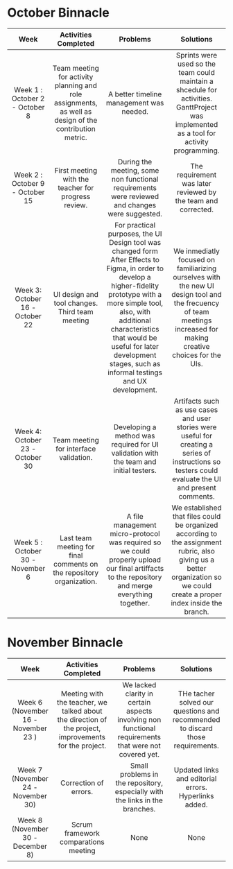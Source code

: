 ﻿
# October Binnacle 
| Week | Activities Completed | Problems | Solutions | 
| :---: | :---: | :---: |  :---: | 
| Week 1 : October 2 - October 8 | Team meeting for activity planning and role assignments, as well as design of the contribution metric. | A better timeline management was needed. | Sprints were used so the team could maintain a shcedule for activities. GanttProject was implemented as a tool for activity programming. | 
| Week 2 : October 9 - October 15 | First meeting with the teacher for progress review. | During the meeting, some non functional requirements were reviewed and changes were suggested. | The requirement was later reviewed by the team and corrected. | 
| Week 3: October 16 - October 22 | UI design and tool changes. Third team meeting | For practical purposes, the UI Design tool was changed form After Effects to Figma, in order to develop a higher-fidelity prototype with a more simple tool, also, with additional characteristics that would be useful for later development stages, such as informal testings and UX development. | We inmediatly focused on familiarizing ourselves with the new UI design tool and the frecuency of team meetings increased for making creative choices for the UIs. |  
| Week 4: October 23 - October 30 | Team meeting for interface validation. | Developing a method was required for UI validation with the team and initial testers. | Artifacts such as use cases and user stories were useful for creating a series of instructions so testers could evaluate the UI and present comments. | 
| Week 5 : October 30 -  November 6 | Last team meeting for final comments on the repository organization. | A file management micro-protocol was required so we could properly upload our final artiffacts to the repository and merge everything together. | We established that files could be organized according to the assignment rubric, also giving us a better organization so we could create a proper index inside the branch. |

# November Binnacle 
| Week | Activities Completed | Problems | Solutions | 
| :---: | :---: | :---: |  :---: | 
| Week 6 (November 16 - November 23 ) | Meeting with the teacher, we talked about the direction of the project, improvements for the project. | We lacked clarity in certain aspects  involving non functional requirements that were not covered yet. | THe tacher solved our questions and recommended to discard those requirements. | 
| Week 7 (November 24 - November 30) | Correction of errors. | Small problems in the repository, especially with the links in the branches. | Updated links and editorial errors. Hyperlinks added. |
| Week 8 (November 30 - December 8) | Scrum framework comparations meeting | None | None | 